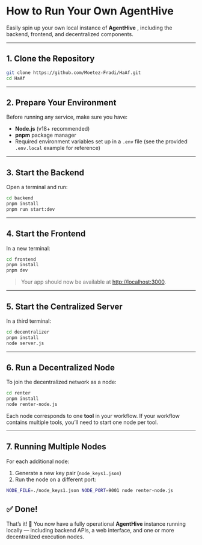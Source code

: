 #  How to Run Your Own AgentHive

Easily spin up your own local instance of **AgentHive** , including the backend, frontend, and decentralized components.

---

## 1. Clone the Repository

```bash
git clone https://github.com/Moetez-Fradi/HaAf.git
cd HaAf
```

---

## 2. Prepare Your Environment

Before running any service, make sure you have:

* **Node.js** (v18+ recommended)
* **pnpm** package manager
* Required environment variables set up in a `.env` file
  (see the provided  `.env.local` example for reference)

---

## 3. Start the Backend

Open a terminal and run:

```bash
cd backend
pnpm install
pnpm run start:dev
```

---

## 4. Start the Frontend

In a new terminal:

```bash
cd frontend
pnpm install
pnpm dev
```

> Your app should now be available at [http://localhost:3000](http://localhost:3000).

---

## 5. Start the Centralized Server

In a third terminal:

```bash
cd decentralizer
pnpm install
node server.js
```

---

## 6. Run a Decentralized Node

To join the decentralized network as a node:

```bash
cd renter
pnpm install
node renter-node.js
```

Each node corresponds to one **tool** in your workflow.
If your workflow contains multiple tools, you’ll need to start one node per tool.

---

## 7. Running Multiple Nodes

For each additional node:

1. Generate a new key pair (`node_keys1.json`)
2. Run the node on a different port:

```bash
NODE_FILE=./node_keys1.json NODE_PORT=9001 node renter-node.js
```
## ✅ Done!

That’s it! 🎉
You now have a fully operational **AgentHive** instance running locally — including backend APIs, a web interface, and one or more decentralized execution nodes.
